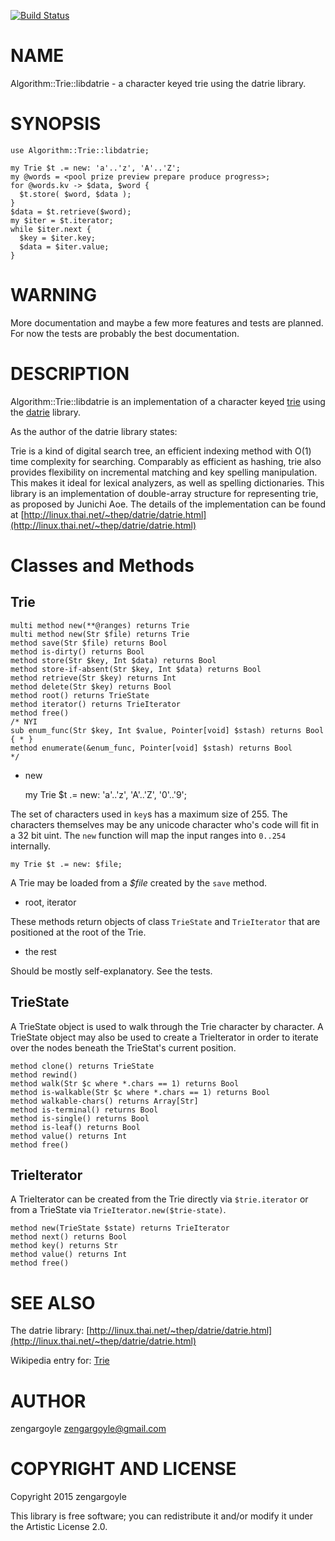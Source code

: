 [![Build Status](https://travis-ci.org/zengargoyle/p6-Algorithm-Trie-libdatrie.svg?branch=master)](https://travis-ci.org/zengargoyle/p6-Algorithm-Trie-libdatrie)

NAME
====

Algorithm::Trie::libdatrie - a character keyed trie using the datrie library.

SYNOPSIS
========

    use Algorithm::Trie::libdatrie;

    my Trie $t .= new: 'a'..'z', 'A'..'Z';
    my @words = <pool prize preview prepare produce progress>;
    for @words.kv -> $data, $word {
      $t.store( $word, $data );
    }
    $data = $t.retrieve($word);
    my $iter = $t.iterator;
    while $iter.next {
      $key = $iter.key;
      $data = $iter.value;
    }

WARNING
=======

More documentation and maybe a few more features and tests are planned. For now the tests are probably the best documentation.

DESCRIPTION
===========

Algorithm::Trie::libdatrie is an implementation of a character keyed [trie](http://en.wikipedia.org/wiki/Trie) using the [datrie](http://linux.thai.net/~thep/datrie/datrie.html) library.

As the author of the datrie library states:

Trie is a kind of digital search tree, an efficient indexing method with O(1) time complexity for searching. Comparably as efficient as hashing, trie also provides flexibility on incremental matching and key spelling manipulation. This makes it ideal for lexical analyzers, as well as spelling dictionaries. This library is an implementation of double-array structure for representing trie, as proposed by Junichi Aoe. The details of the implementation can be found at [http://linux.thai.net/~thep/datrie/datrie.html](http://linux.thai.net/~thep/datrie/datrie.html)

Classes and Methods
===================

Trie
----

    multi method new(**@ranges) returns Trie
    multi method new(Str $file) returns Trie
    method save(Str $file) returns Bool
    method is-dirty() returns Bool
    method store(Str $key, Int $data) returns Bool
    method store-if-absent(Str $key, Int $data) returns Bool
    method retrieve(Str $key) returns Int
    method delete(Str $key) returns Bool
    method root() returns TrieState
    method iterator() returns TrieIterator
    method free()
    /* NYI
    sub enum_func(Str $key, Int $value, Pointer[void] $stash) returns Bool { * }
    method enumerate(&enum_func, Pointer[void] $stash) returns Bool
    */

  * new

    my Trie $t .= new: 'a'..'z', 'A'..'Z', '0'..'9';

The set of characters used in `key`s has a maximum size of 255. The characters themselves may be any unicode character who's code will fit in a 32 bit uint. The `new` function will map the input ranges into `0..254` internally.

    my Trie $t .= new: $file;

A Trie may be loaded from a <var>$file</var> created by the `save` method.

  * root, iterator

These methods return objects of class `TrieState` and `TrieIterator` that are positioned at the root of the Trie.

  * the rest

Should be mostly self-explanatory. See the tests.

TrieState
---------

A TrieState object is used to walk through the Trie character by character. A TrieState object may also be used to create a TrieIterator in order to iterate over the nodes beneath the TrieStat's current position.

    method clone() returns TrieState
    method rewind()
    method walk(Str $c where *.chars == 1) returns Bool
    method is-walkable(Str $c where *.chars == 1) returns Bool
    method walkable-chars() returns Array[Str]
    method is-terminal() returns Bool
    method is-single() returns Bool
    method is-leaf() returns Bool
    method value() returns Int
    method free()

TrieIterator
------------

A TrieIterator can be created from the Trie directly via `$trie.iterator` or from a TrieState via `TrieIterator.new($trie-state)`.

    method new(TrieState $state) returns TrieIterator
    method next() returns Bool
    method key() returns Str
    method value() returns Int
    method free()

SEE ALSO
========

The datrie library: [http://linux.thai.net/~thep/datrie/datrie.html](http://linux.thai.net/~thep/datrie/datrie.html)

Wikipedia entry for: [Trie](http://en.wikipedia.org/wiki/Trie)

AUTHOR
======

zengargoyle <zengargoyle@gmail.com>

COPYRIGHT AND LICENSE
=====================

Copyright 2015 zengargoyle

This library is free software; you can redistribute it and/or modify it under the Artistic License 2.0.
